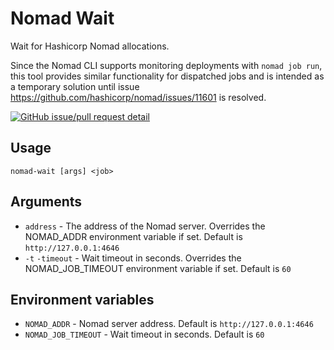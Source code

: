 # Nomad Wait
Wait for Hashicorp Nomad allocations.

Since the Nomad CLI supports monitoring deployments with `nomad job run`, this tool provides similar functionality for dispatched jobs and is intended as a temporary solution until issue https://github.com/hashicorp/nomad/issues/11601 is resolved.

[![GitHub issue/pull request detail](https://img.shields.io/github/issues/detail/state/hashicorp/nomad/11601)](https://github.com/hashicorp/nomad/issues/11601)


## Usage

`nomad-wait [args] <job>`

## Arguments

- `address` - The address of the Nomad server.
              Overrides the NOMAD_ADDR environment variable if set. 
              Default is `http://127.0.0.1:4646`
- `-t` `-timeout` - Wait timeout in seconds.
                    Overrides the NOMAD_JOB_TIMEOUT environment variable if set.
                    Default is `60`

## Environment variables

- `NOMAD_ADDR` - Nomad server address.
                 Default is `http://127.0.0.1:4646`
- `NOMAD_JOB_TIMEOUT` - Wait timeout in seconds.
                        Default is `60`
